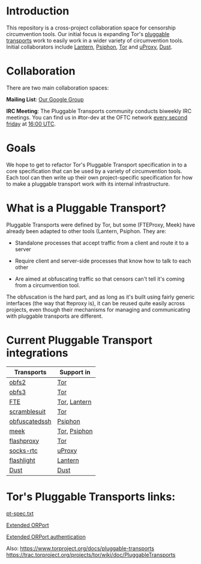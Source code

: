 Introduction
====

This repository is a cross-project collaboration space for censorship circumvention tools.
Our initial focus is expanding Tor's [pluggable transports](https://gitweb.torproject.org/torspec.git/blob/HEAD:/pt-spec.txt) work to easily
work in a wider variety of circumvention tools. Initial collaborators include [Lantern](http://getlantern.org),
[Psiphon](https://s3.amazonaws.com/0ubz-2q11-gi9y/en.html), [Tor](https://www.torproject.org/) and 
[uProxy](https://www.google.com/ideas/projects/uproxy/), [Dust](https://github.com/blanu/Dust).

Collaboration
====

There are two main collaboration spaces:

**Mailing List**: [Our Google Group](https://groups.google.com/forum/?hl=en#!forum/traffic-obf)

**IRC Meeting**: The Pluggable Transports community conducts biweekly IRC meetings. You can 
find us in #tor-dev at the OFTC network [every second friday](https://www.google.com/calendar/embed?src=dt92shou5q1ooe1kptubhclo4s%40group.calendar.google.com) at 
[16:00 UTC](http://www.timeanddate.com/worldclock/fixedtime.html?hour=16&min=00&sec=0p1=0).

Goals
====

We hope to get to refactor Tor's Pluggable Transport specification in to a core specification that
can be used by a variety of circumvention tools. Each tool can then write up their own project-specific
specification for how to make a pluggable transport work with its internal infrastructure.

What is a Pluggable Transport?
====

Pluggable Transports were defined by Tor, but some (FTEProxy, Meek) have already been adapted to 
other tools (Lantern, Psiphon. They are:

* Standalone processes that accept traffic from a client and route it to a server

* Require client and server-side processes that know how to talk to each other

* Are aimed at obfuscating traffic so that censors can't tell it's coming from a circumvention tool. 


The obfuscation is the hard part, and as long as it's built using fairly generic interfaces (the way that fteproxy is), it can be reused quite easily across projects, even though their mechanisms for managing and communicating with pluggable transports are different.

Current Pluggable Transport integrations
====

| Transports                                           | Support in     |
|------------------------------------------------------|----------------|
| [obfs2](https://gitweb.torproject.org/pluggable-transports/obfsproxy.git/blob/HEAD:/doc/obfs2/obfs2-protocol-spec.txt)         | [Tor](https://www.torproject.org/)                                                        |
| [obfs3](https://gitweb.torproject.org/pluggable-transports/obfsproxy.git/blob/HEAD:/doc/obfs3/obfs3-protocol-spec.txt)         | [Tor](https://www.torproject.org/)                                                        |
| [FTE](https://fteproxy.org/)                                                                                                   | [Tor](https://www.torproject.org/), [Lantern](http://getlantern.org)     |
| [scramblesuit](http://www.cs.kau.se/philwint/scramblesuit/)                                                                    | [Tor](https://www.torproject.org/)                                                        |
| [obfuscatedssh](https://github.com/brl/obfuscated-openssh/blob/master/README.obfuscation)                                      | [Psiphon](https://psiphon.ca/)                                                            |
| [meek](https://trac.torproject.org/projects/tor/wiki/doc/meek)                                                                 | [Tor](https://www.torproject.org/),  [Psiphon](https://psiphon.ca/)                       |
| [flashproxy](https://crypto.stanford.edu/flashproxy/)                                                                          | [Tor](https://www.torproject.org/)                                                        |
| [socks-rtc](https://github.com/uProxy/socks-rtc)                                                                               | [uProxy](https://www.google.com/ideas/projects/uproxy/)                                   |
| [flashlight](https://github.com/getlantern/flashlight)                                                                         | [Lantern](https://www.getlantern.org/)                                                    |
| [Dust](https://github.com/blanu/Dust)                                                                                          | [Dust](https://github.com/blanu/Dust)                                                     |


Tor's Pluggable Transports links:
=====

[pt-spec.txt](https://gitweb.torproject.org/torspec.git/blob/HEAD:/pt-spec.txt)

[Extended ORPort](https://gitweb.torproject.org/torspec.git/blob/HEAD:/proposals/196-transport-control-ports.txt)


[Extended ORPort authentication](https://gitweb.torproject.org/torspec.git/blob/HEAD:/proposals/217-ext-orport-auth.txt)

Also:
https://www.torproject.org/docs/pluggable-transports
https://trac.torproject.org/projects/tor/wiki/doc/PluggableTransports

